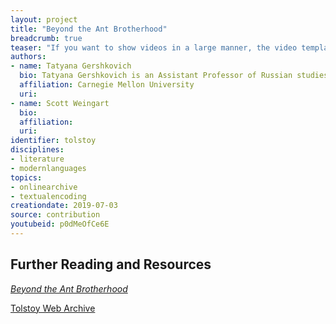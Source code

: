 ```yaml
---
layout: project
title: "Beyond the Ant Brotherhood"
breadcrumb: true
teaser: "If you want to show videos in a large manner, the video template is the right choice."
authors: 
- name: Tatyana Gershkovich
  bio: Tatyana Gershkovich is an Assistant Professor of Russian studies at Carnegie Mellon University. She has published essays on Tolstoy and Nabokov in *PMLA* and *The Journal of the History of Ideas*, and is currently completing a monograph that examines why and how these authors seek to set rules for the reception of their works. She is also the creator of *Beyond the Ant Brotherhood*, a dynamic digital archive of Tolstoy’s diaries and letters.
  affiliation: Carnegie Mellon University
  uri:
- name: Scott Weingart
  bio:
  affiliation:
  uri:
identifier: tolstoy
disciplines: 
- literature
- modernlanguages
topics:
- onlinearchive
- textualencoding
creationdate: 2019-07-03
source: contribution
youtubeid: p0dMeOfCe6E
---
```



## Further Reading and Resources

[*Beyond the Ant Brotherhood*](https://colloquy.us:8443/Tolstoy/#home)

[Tolstoy Web Archive](http://tolstoy.ru/)


